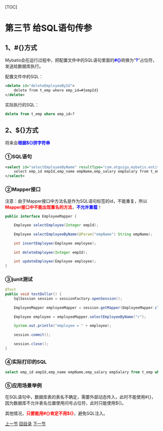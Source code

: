 [TOC]

# 第三节 给SQL语句传参

## 1、#{}方式

Mybatis会在运行过程中，把配置文件中的SQL语句里面的<span style="color:blue;font-weight:bold;">#{}</span>转换为“<span style="color:blue;font-weight:bold;">?</span>”占位符，发送给数据库执行。



配置文件中的SQL：

```xml
<delete id="deleteEmployeeById">
    delete from t_emp where emp_id=#{empId}
</delete>
```



实际执行的SQL：

```sql
delete from t_emp where emp_id=?
```



## 2、${}方式

将来会<span style="color:blue;font-weight:bold;">根据${}拼字符串</span>



### ①SQL语句

```xml
<select id="selectEmployeeByName" resultType="com.atguigu.mybatis.entity.Employee">
    select emp_id empId,emp_name empName,emp_salary empSalary from t_emp where emp_name like '%${empName}%'
</select>
```



### ②Mapper接口

注意：由于Mapper接口中方法名是作为SQL语句标签的id，不能重复，所以<span style="color:red;font-weight:bold;">Mapper接口中不能出现重名的方法</span>，<span style="color:blue;font-weight:bold;">不允许重载</span>！

```java
public interface EmployeeMapper {
    
    Employee selectEmployee(Integer empId);
    
    Employee selectEmployeeByName(@Param("empName") String empName);
    
    int insertEmployee(Employee employee);
    
    int deleteEmployee(Integer empId);
    
    int updateEmployee(Employee employee);
}
```



### ③junit测试

```java
@Test
public void testDollar() {
    SqlSession session = sessionFactory.openSession();
    
    EmployeeMapper employeeMapper = session.getMapper(EmployeeMapper.class);
    
    Employee employee = employeeMapper.selectEmployeeByName("r");
    
    System.out.println("employee = " + employee);
    
    session.commit();
    
    session.close();
}
```



### ④实际打印的SQL

```sql
select emp_id empId,emp_name empName,emp_salary empSalary from t_emp where emp_name like '%r%'
```



### ⑤应用场景举例

在SQL语句中，数据库表的表名不确定，需要外部动态传入，此时不能使用#{}，因为数据库不允许表名位置使用问号占位符，此时只能使用${}。<br/>

其他情况，<span style="color:red;font-weight:bold;">只要能用#{}肯定不用${}</span>，避免SQL注入。



[上一节](verse02.html) [回目录](index.html) [下一节](verse04.html)